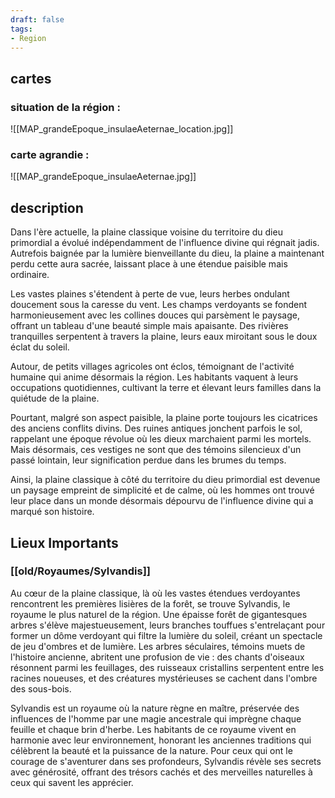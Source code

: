 ```yaml
---
draft: false
tags:
- Region
---
```


## cartes

### situation de la région :

![[MAP_grandeEpoque_insulaeAeternae_location.jpg]]

### carte agrandie : 

![[MAP_grandeEpoque_insulaeAeternae.jpg]]

## description

Dans l'ère actuelle, la plaine classique voisine du territoire du dieu primordial a évolué indépendamment de l'influence divine qui régnait jadis. Autrefois baignée par la lumière bienveillante du dieu, la plaine a maintenant perdu cette aura sacrée, laissant place à une étendue paisible mais ordinaire.

Les vastes plaines s'étendent à perte de vue, leurs herbes ondulant doucement sous la caresse du vent. Les champs verdoyants se fondent harmonieusement avec les collines douces qui parsèment le paysage, offrant un tableau d'une beauté simple mais apaisante. Des rivières tranquilles serpentent à travers la plaine, leurs eaux miroitant sous le doux éclat du soleil.

Autour, de petits villages agricoles ont éclos, témoignant de l'activité humaine qui anime désormais la région. Les habitants vaquent à leurs occupations quotidiennes, cultivant la terre et élevant leurs familles dans la quiétude de la plaine.

Pourtant, malgré son aspect paisible, la plaine porte toujours les cicatrices des anciens conflits divins. Des ruines antiques jonchent parfois le sol, rappelant une époque révolue où les dieux marchaient parmi les mortels. Mais désormais, ces vestiges ne sont que des témoins silencieux d'un passé lointain, leur signification perdue dans les brumes du temps.

Ainsi, la plaine classique à côté du territoire du dieu primordial est devenue un paysage empreint de simplicité et de calme, où les hommes ont trouvé leur place dans un monde désormais dépourvu de l'influence divine qui a marqué son histoire.

## Lieux Importants

### [[old/Royaumes/Sylvandis]]

Au cœur de la plaine classique, là où les vastes étendues verdoyantes rencontrent les premières lisières de la forêt, se trouve Sylvandis, le royaume le plus naturel de la région. Une épaisse forêt de gigantesques arbres s'élève majestueusement, leurs branches touffues s'entrelaçant pour former un dôme verdoyant qui filtre la lumière du soleil, créant un spectacle de jeu d'ombres et de lumière. Les arbres séculaires, témoins muets de l'histoire ancienne, abritent une profusion de vie : des chants d'oiseaux résonnent parmi les feuillages, des ruisseaux cristallins serpentent entre les racines noueuses, et des créatures mystérieuses se cachent dans l'ombre des sous-bois.

Sylvandis est un royaume où la nature règne en maître, préservée des influences de l'homme par une magie ancestrale qui imprègne chaque feuille et chaque brin d'herbe. Les habitants de ce royaume vivent en harmonie avec leur environnement, honorant les anciennes traditions qui célèbrent la beauté et la puissance de la nature. Pour ceux qui ont le courage de s'aventurer dans ses profondeurs, Sylvandis révèle ses secrets avec générosité, offrant des trésors cachés et des merveilles naturelles à ceux qui savent les apprécier.
